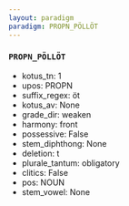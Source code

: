 ```yaml
---
layout: paradigm
paradigm: PROPN_PÖLLÖT
---
```

### ` PROPN_PÖLLÖT `


* kotus_tn: 1
* upos: PROPN
* suffix_regex: öt
* kotus_av: None
* grade_dir: weaken
* harmony: front
* possessive: False
* stem_diphthong: None
* deletion: t
* plurale_tantum: obligatory
* clitics: False
* pos: NOUN
* stem_vowel: None
